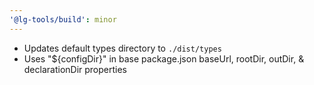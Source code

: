 ```yaml
---
'@lg-tools/build': minor
---
```


- Updates default types directory to `./dist/types`
- Uses "${configDir}" in base package.json baseUrl, rootDir, outDir, & declarationDir properties
